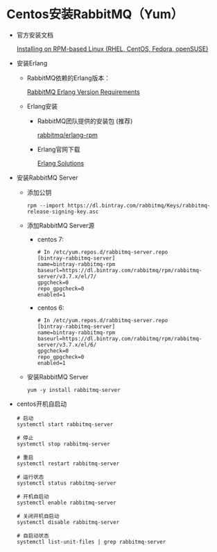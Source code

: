 # Centos安装RabbitMQ（Yum）

* 官方安装文档

    [Installing on RPM-based Linux (RHEL, CentOS, Fedora, openSUSE)](http://www.rabbitmq.com/install-rpm.html)

* 安装Erlang

    * RabbitMQ依赖的Erlang版本：

        [RabbitMQ Erlang Version Requirements](https://www.rabbitmq.com/which-erlang.html)

    * Erlang安装

        * RabbitMQ团队提供的安装包 (推荐)

            [rabbitmq/erlang-rpm](https://github.com/rabbitmq/erlang-rpm)

        * Erlang官网下载

            [Erlang Solutions](https://www.erlang-solutions.com/resources/download.html)

* 安装RabbitMQ Server

    * 添加公钥

        ```
        rpm --import https://dl.bintray.com/rabbitmq/Keys/rabbitmq-release-signing-key.asc
        ```

    * 添加RabbitMQ Server源

        * centos 7:

            ```
            # In /etc/yum.repos.d/rabbitmq-server.repo
            [bintray-rabbitmq-server]
            name=bintray-rabbitmq-rpm
            baseurl=https://dl.bintray.com/rabbitmq/rpm/rabbitmq-server/v3.7.x/el/7/
            gpgcheck=0
            repo_gpgcheck=0
            enabled=1
            ```

        * centos 6:

            ```
            # In /etc/yum.repos.d/rabbitmq-server.repo
            [bintray-rabbitmq-server]
            name=bintray-rabbitmq-rpm
            baseurl=https://dl.bintray.com/rabbitmq/rpm/rabbitmq-server/v3.7.x/el/6/
            gpgcheck=0
            repo_gpgcheck=0
            enabled=1
            ```

    * 安装RabbitMQ Server

        ```
        yum -y install rabbitmq-server
        ```

* centos开机自启动

    ```
    # 启动
    systemctl start rabbitmq-server

    # 停止
    systemctl stop rabbitmq-server

    # 重启
    systemctl restart rabbitmq-server

    # 运行状态
    systemctl status rabbitmq-server

    # 开机自启动
    systemctl enable rabbitmq-server

    # 关闭开机自启动
    systemctl disable rabbitmq-server

    # 自启动状态
    systemctl list-unit-files | grep rabbitmq-server
    ```
